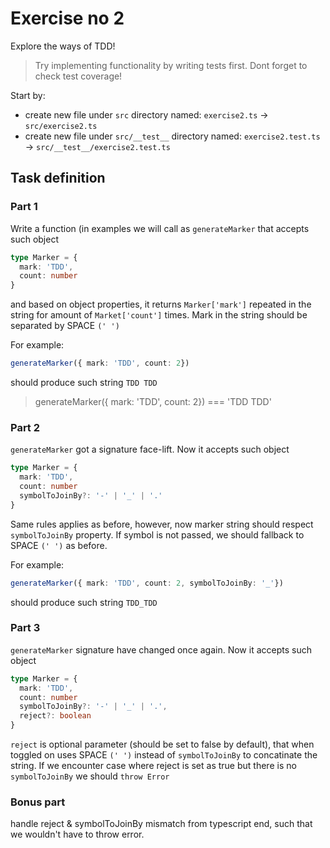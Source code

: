 # Exercise no 2

Explore the ways of TDD!

> Try implementing functionality by writing tests first.
> Dont forget to check test coverage!

Start by:
- create new file under `src` directory named: `exercise2.ts` -> `src/exercise2.ts`
- create new file under `src/__test__` directory named: `exercise2.test.ts` -> `src/__test__/exercise2.test.ts`

## Task definition

### Part 1

Write a function (in examples we will call as `generateMarker` that accepts such object

```typescript
type Marker = {
  mark: 'TDD',
  count: number
}
```
and based on object properties, it returns `Marker['mark']` repeated in the string for amount of `Market['count']` times. Mark in the string should be separated by SPACE `(' ')`

For example:

``` typescript
generateMarker({ mark: 'TDD', count: 2})
```

should produce such string `TDD TDD`
> generateMarker({ mark: 'TDD', count: 2}) === 'TDD TDD'

### Part 2

`generateMarker` got a signature face-lift. Now it accepts such object

```typescript
type Marker = {
  mark: 'TDD',
  count: number
  symbolToJoinBy?: '-' | '_' | '.'
}
```

Same rules applies as before, however, now marker string should respect `symbolToJoinBy` property. If symbol is not passed, we should fallback to SPACE `(' ')` as before.

For example: 
``` typescript
generateMarker({ mark: 'TDD', count: 2, symbolToJoinBy: '_'})
```

should produce such string `TDD_TDD`

### Part 3

`generateMarker` signature have changed once again. Now it accepts such object


```typescript
type Marker = {
  mark: 'TDD',
  count: number
  symbolToJoinBy?: '-' | '_' | '.',
  reject?: boolean
}
```

`reject` is optional parameter (should be set to false by default), that when toggled on uses SPACE `(' ')` instead of `symbolToJoinBy` to concatinate the string.
If we encounter case where reject is set as true but there is no `symbolToJoinBy` we should `throw Error`


### Bonus part

handle reject & symbolToJoinBy mismatch from typescript end, such that we wouldn't have to throw error.

